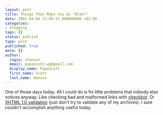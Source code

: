 ```yaml
---
layout: post
title: Things That Make You Go "Bleh!"
date: 2002-04-04 22:04:21.000000000 +02:00
categories:
- blogging
tags: []
status: publish
type: post
published: true
meta: {}
author:
  login: shanson
  email: papascott-wp@gmail.com
  display_name: PapaScott
  first_name: Scott
  last_name: Hanson
---
```

<p>One of those days today. All I could do is fix little problems that nobody else notices anyway. Like checking bad and malformed links with <a href="http://degraaff.org/checkbot/">checkbot</a>.  Or <a href="http://validator.w3.org/check?uri=https://www.papascott.de/">XHTML 1.0 validation</a> (just don't try to validate any of my archives). I sure couldn't accomplish anything useful today.</p>
